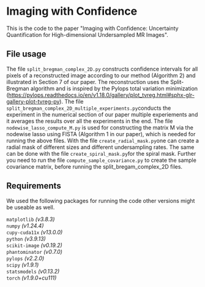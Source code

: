 # Imaging with Confidence

This is the code to the paper "Imaging with Confidence: Uncertainty Quantification for High-dimensional Undersampled MR Images".

## File usage
The file `split_bregman_complex_2D.py` constructs confidence intervals for all pixels of a reconstructed image according to our method (Algorithm 2) and illustrated in Section 7 of our paper. The reconstruction uses the Split-Bregman algorithm and is inspired by the Pylops total variation minimization (https://pylops.readthedocs.io/en/v1.18.0/gallery/plot_tvreg.html#sphx-glr-gallery-plot-tvreg-py).
The file `split_bregman_complex_2D_multiple_experiments.py`conducts the experiment in the numerical section of our paper multiple experiements and it averages the results over all the experiments in the end. 
The file `nodewise_lasso_compute_M.py` is used for constructing the matrix M via the nodewise lasso using FISTA (Algorithm 1 in our paper), which is needed for running the above files. With the file `create_radial_mask.py`one can create a radial mask of different sizes and different undersampling rates. The same can be done with the file `create_spiral_mask.py`for the spiral mask.
Further you need to run the file `compute_sample_covariance.py` to create the sample covariance matrix, before running the split_bregam_complex_2D files.


## Requirements
We used the following packages for running the code other versions might be useable as well.

`matplotlib` *(v3.8.3)*  
`numpy` *(v1.24.4)*  
`cupy-cuda11x` *(v13.0.0)*    
`python` *(v3.9.13)*  
`scikit-image` *(v0.19.2)*  
`phantominator` *(v0.7.0)*   
`pylops` *(v2.2.0)*   
`scipy` *(v1.9.1)*   
`statsmodels` *(v0.13.2)*    
`torch` *(v1.9.0+cu111)*
